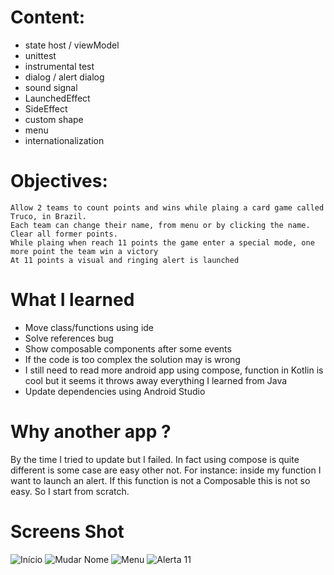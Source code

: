 # Content:
- state host / viewModel
- unittest
- instrumental test
- dialog / alert dialog
- sound signal
- LaunchedEffect
- SideEffect
- custom shape
- menu
- internationalization

# Objectives:
    Allow 2 teams to count points and wins while plaing a card game called Truco, in Brazil.
    Each team can change their name, from menu or by clicking the name. Clear all former points.
    While plaing when reach 11 points the game enter a special mode, one more point the team win a victory
    At 11 points a visual and ringing alert is launched

# What I learned
- Move class/functions using ide
- Solve references bug
- Show composable components after some events
- If the code is too complex the solution may is wrong
- I still need to read more android app using compose, function in Kotlin is cool but it seems it
  throws away everything I learned from Java
- Update dependencies using Android Studio

# Why another app ?
By the time I tried to update but I failed. In fact using compose is quite different is some case are easy
other not. For instance: inside my function I want to launch an alert. If this function is not
a Composable this is not so easy. So I start from scratch.

# Screens Shot
![Início](img/a4.jpeg)
![Mudar Nome](img/a1.jpeg)
![Menu](img/a2.jpeg)
![Alerta 11](img/a3.jpeg)



